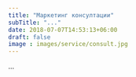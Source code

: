 ```yaml
---
title: "Маркетинг консултации"
subTitle: "..."
date: 2018-07-07T14:53:13+06:00
draft: false
image : images/service/consult.jpg
---
```

...